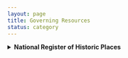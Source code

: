 ```yaml
---
layout: page
title: Governing Resources
status: category
---
```


<details>
  <summary><strong>National Register of Historic Places</strong></summary>
  <p><strong>Managed By:</strong><br>National Park Service</p>

  <p><strong>What it Covers:</strong><br>
    1. Federal recognition of properties significant in American history, architecture, archaeology, engineering, or culture.<br>
    2. Access to federal tax credits for the rehabilitation of income-producing historic properties.<br>
    3. Section 106 Review: Required for federally funded projects affecting historic properties.
  </p>

  <p><strong>What it Doesn’t Cover:</strong><br>
    1. No direct control over private property.<br>
    2. Listing does not prevent demolition or alterations.
  </p>

  <p><strong>Financial Assistance:</strong><br>
    Federal Historic Preservation Tax Credit: 20% credit for income-producing properties undergoing substantial rehabilitation.
  </p>

  <p><strong>How to Apply:</strong><br>
    <a href="https://www.nps.gov/subjects/nationalregister/upload/NPS-Form-10-900-NRHP-RegistrationForm-2023-2026_508.docx" target="_blank">NPS Form 10-900</a><br>
    <a href="https://www.nps.gov/subjects/nationalregister/upload/NRB16A-Complete.pdf" target="_blank">Guide to Completing the Form</a>
  </p>

  <p><strong>Evaluation Criteria:</strong><br>
    1. <strong>Significance:</strong> Association with historical events, activities, or developments; significant persons; distinctive architectural characteristics; or potential to provide important information about prehistory or history.<br>
    2. <strong>Integrity:</strong> Preservation of location, design, setting, materials, workmanship, feeling, and association.
  </p>
</details>


